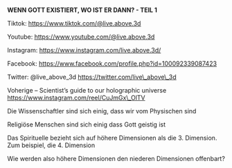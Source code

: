 **WENN GOTT EXISTIERT, WO IST ER DANN? - TEIL 1**

Tiktok:
[<u>https://www.tiktok.com/@live.above.3d</u>](https://www.tiktok.com/@live.above.3d)

Youtube:
[<u>https://www.youtube.com/@live.above.3d</u>](https://www.youtube.com/@live.above.3d)

Instagram: <https://www.instagram.com/live.above.3d/>

Facebook:
[<u>https://www.facebook.com/profile.php?id=100092339087423</u>](https://www.facebook.com/profile.php?id=100092339087423)

Twitter: @live\_above\_3d
[<u>https://twitter.com/live\_above\_3d</u>](https://twitter.com/live_above_3d)

Voherige – Scientist’s guide to our holographic universe
https://www.instagram.com/reel/CuJmGx\_OlTV

Die Wissenschaftler sind sich einig, dass wir vom Physischen sind

Religiöse Menschen sind sich einig dass Gott geistig ist

Das Spirituelle bezieht sich auf höhere Dimensionen als die 3.
Dimension. Zum beispiel, die 4. Dimension

Wie werden also höhere Dimensionen den niederen Dimensionen offenbart?
